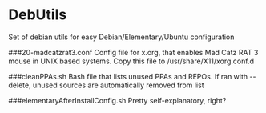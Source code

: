 # DebUtils
Set of debian utils for easy Debian/Elementary/Ubuntu configuration

###20-madcatzrat3.conf
Config file for x.org, that enables Mad Catz RAT 3 mouse in UNIX based systems. Copy this file to /usr/share/X11/xorg.conf.d

###cleanPPAs.sh
Bash file that lists unused PPAs and REPOs. If ran with --delete, unused sources are automatically removed from list

###elementaryAfterInstallConfig.sh
Pretty self-explanatory, right?
